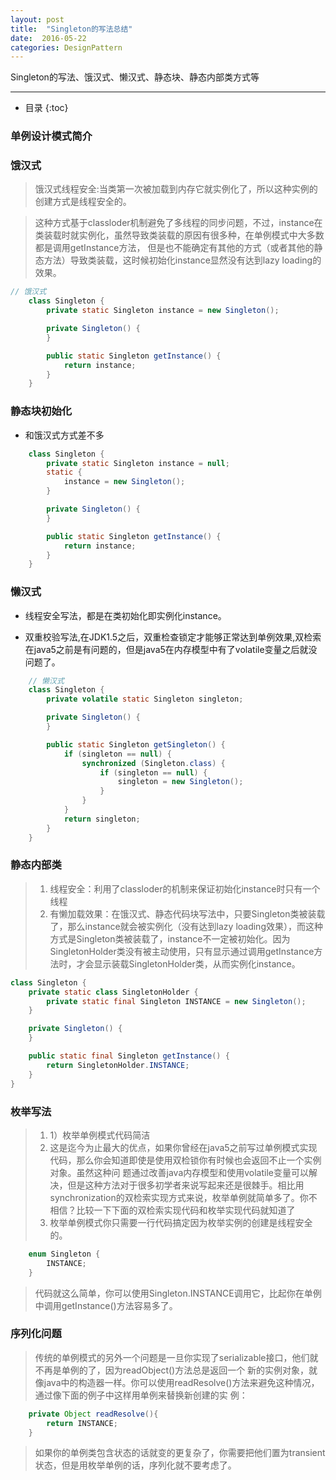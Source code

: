 ```yaml
---
layout: post
title:  "Singleton的写法总结"
date:  2016-05-22
categories: DesignPattern
---
```


Singleton的写法、饿汉式、懒汉式、静态块、静态内部类方式等

---

- 目录
{:toc}


### 单例设计模式简介

### 饿汉式

> 饿汉式线程安全:当类第一次被加载到内存它就实例化了，所以这种实例的创建方式是线程安全的。

> 这种方式基于classloder机制避免了多线程的同步问题，不过，instance在类装载时就实例化，虽然导致类装载的原因有很多种，在单例模式中大多数都是调用getInstance方法， 但是也不能确定有其他的方式（或者其他的静态方法）导致类装载，这时候初始化instance显然没有达到lazy loading的效果。

```java
// 饿汉式
	class Singleton {
		private static Singleton instance = new Singleton();

		private Singleton() {
		}

		public static Singleton getInstance() {
			return instance;
		}
	}
```

### 静态块初始化

- 和饿汉式方式差不多

```java
	class Singleton {
		private static Singleton instance = null;
		static {
			instance = new Singleton();
		}

		private Singleton() {
		}

		public static Singleton getInstance() {
			return instance;
		}
	}
```

### 懒汉式

- 线程安全写法，都是在类初始化即实例化instance。

- 双重校验写法,在JDK1.5之后，双重检查锁定才能够正常达到单例效果,双检索在java5之前是有问题的，但是java5在内存模型中有了volatile变量之后就没问题了。

```java
	// 懒汉式
	class Singleton {
		private volatile static Singleton singleton;

		private Singleton() {
		}

		public static Singleton getSingleton() {
			if (singleton == null) {
				synchronized (Singleton.class) {
					if (singleton == null) {
						singleton = new Singleton();
					}
				}
			}
			return singleton;
		}
	}
```

### 静态内部类

> 1. 线程安全：利用了classloder的机制来保证初始化instance时只有一个线程
> 2. 有懒加载效果：在饿汉式、静态代码块写法中，只要Singleton类被装载了，那么instance就会被实例化（没有达到lazy loading效果），而这种方式是Singleton类被装载了，instance不一定被初始化。因为SingletonHolder类没有被主动使用，只有显示通过调用getInstance方法时，才会显示装载SingletonHolder类，从而实例化instance。

```java
class Singleton {
	private static class SingletonHolder {
		private static final Singleton INSTANCE = new Singleton();
	}

	private Singleton() {
	}

	public static final Singleton getInstance() {
		return SingletonHolder.INSTANCE;
	}
}
```

### 枚举写法

> 1. 1）枚举单例模式代码简洁
> 2. 这是迄今为止最大的优点，如果你曾经在java5之前写过单例模式实现代码，那么你会知道即使是使用双检锁你有时候也会返回不止一个实例对象。虽然这种问 题通过改善java内存模型和使用volatile变量可以解决，但是这种方法对于很多初学者来说写起来还是很棘手。相比用 synchronization的双检索实现方式来说，枚举单例就简单多了。你不相信？比较一下下面的双检索实现代码和枚举实现代码就知道了
> 3. 枚举单例模式你只需要一行代码搞定因为枚举实例的创建是线程安全的。


```java
	enum Singleton {  
		INSTANCE;  		
	}  
```

> 代码就这么简单，你可以使用Singleton.INSTANCE调用它，比起你在单例中调用getInstance()方法容易多了。

### 序列化问题

> 传统的单例模式的另外一个问题是一旦你实现了serializable接口，他们就不再是单例的了，因为readObject()方法总是返回一个 新的实例对象，就像java中的构造器一样。你可以使用readResolve()方法来避免这种情况，通过像下面的例子中这样用单例来替换新创建的实 例：

```java
	private Object readResolve(){
		return INSTANCE;
	}
```

> 如果你的单例类包含状态的话就变的更复杂了，你需要把他们置为transient状态，但是用枚举单例的话，序列化就不要考虑了。



